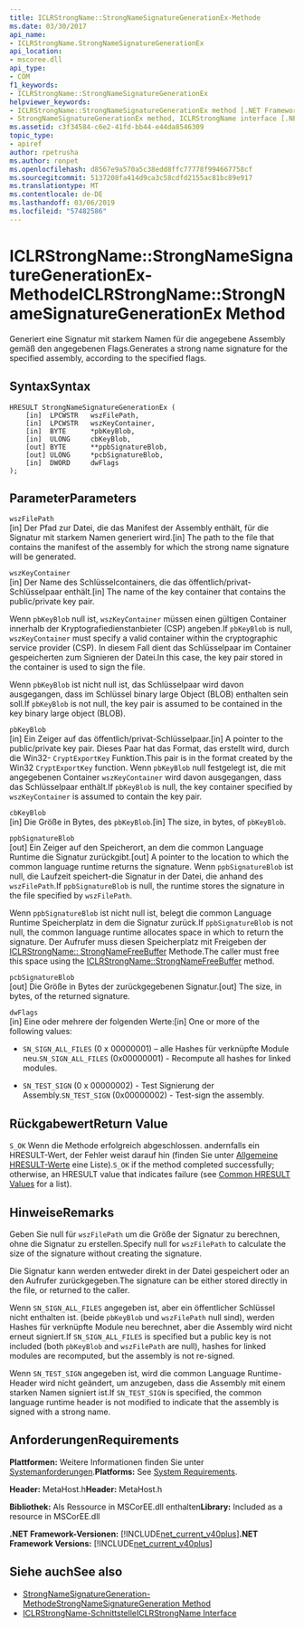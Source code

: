 ```yaml
---
title: ICLRStrongName::StrongNameSignatureGenerationEx-Methode
ms.date: 03/30/2017
api_name:
- ICLRStrongName.StrongNameSignatureGenerationEx
api_location:
- mscoree.dll
api_type:
- COM
f1_keywords:
- ICLRStrongName::StrongNameSignatureGenerationEx
helpviewer_keywords:
- ICLRStrongName::StrongNameSignatureGenerationEx method [.NET Framework hosting]
- StrongNameSignatureGenerationEx method, ICLRStrongName interface [.NET Framework hosting]
ms.assetid: c3f34584-c6e2-41fd-bb44-e44da8546309
topic_type:
- apiref
author: rpetrusha
ms.author: ronpet
ms.openlocfilehash: d8567e9a570a5c38edd8ffc77778f994667758cf
ms.sourcegitcommit: 5137208fa414d9ca3c58cdfd2155ac81bc89e917
ms.translationtype: MT
ms.contentlocale: de-DE
ms.lasthandoff: 03/06/2019
ms.locfileid: "57482586"
---
```

# <a name="iclrstrongnamestrongnamesignaturegenerationex-method"></a><span data-ttu-id="1c326-102">ICLRStrongName::StrongNameSignatureGenerationEx-Methode</span><span class="sxs-lookup"><span data-stu-id="1c326-102">ICLRStrongName::StrongNameSignatureGenerationEx Method</span></span>
<span data-ttu-id="1c326-103">Generiert eine Signatur mit starkem Namen für die angegebene Assembly gemäß den angegebenen Flags.</span><span class="sxs-lookup"><span data-stu-id="1c326-103">Generates a strong name signature for the specified assembly, according to the specified flags.</span></span>  
  
## <a name="syntax"></a><span data-ttu-id="1c326-104">Syntax</span><span class="sxs-lookup"><span data-stu-id="1c326-104">Syntax</span></span>  
  
```  
HRESULT StrongNameSignatureGenerationEx (  
    [in]  LPCWSTR   wszFilePath,  
    [in]  LPCWSTR   wszKeyContainer,  
    [in]  BYTE      *pbKeyBlob,  
    [in]  ULONG     cbKeyBlob,  
    [out] BYTE      **ppbSignatureBlob,  
    [out] ULONG     *pcbSignatureBlob,  
    [in]  DWORD     dwFlags  
);  
```  
  
## <a name="parameters"></a><span data-ttu-id="1c326-105">Parameter</span><span class="sxs-lookup"><span data-stu-id="1c326-105">Parameters</span></span>  
 `wszFilePath`  
 <span data-ttu-id="1c326-106">[in] Der Pfad zur Datei, die das Manifest der Assembly enthält, für die Signatur mit starkem Namen generiert wird.</span><span class="sxs-lookup"><span data-stu-id="1c326-106">[in] The path to the file that contains the manifest of the assembly for which the strong name signature will be generated.</span></span>  
  
 `wszKeyContainer`  
 <span data-ttu-id="1c326-107">[in] Der Name des Schlüsselcontainers, die das öffentlich/privat-Schlüsselpaar enthält.</span><span class="sxs-lookup"><span data-stu-id="1c326-107">[in] The name of the key container that contains the public/private key pair.</span></span>  
  
 <span data-ttu-id="1c326-108">Wenn `pbKeyBlob` null ist, `wszKeyContainer` müssen einen gültigen Container innerhalb der Kryptografiedienstanbieter (CSP) angeben.</span><span class="sxs-lookup"><span data-stu-id="1c326-108">If `pbKeyBlob` is null, `wszKeyContainer` must specify a valid container within the cryptographic service provider (CSP).</span></span> <span data-ttu-id="1c326-109">In diesem Fall dient das Schlüsselpaar im Container gespeicherten zum Signieren der Datei.</span><span class="sxs-lookup"><span data-stu-id="1c326-109">In this case, the key pair stored in the container is used to sign the file.</span></span>  
  
 <span data-ttu-id="1c326-110">Wenn `pbKeyBlob` ist nicht null ist, das Schlüsselpaar wird davon ausgegangen, dass im Schlüssel binary large Object (BLOB) enthalten sein soll.</span><span class="sxs-lookup"><span data-stu-id="1c326-110">If `pbKeyBlob` is not null, the key pair is assumed to be contained in the key binary large object (BLOB).</span></span>  
  
 `pbKeyBlob`  
 <span data-ttu-id="1c326-111">[in] Ein Zeiger auf das öffentlich/privat-Schlüsselpaar.</span><span class="sxs-lookup"><span data-stu-id="1c326-111">[in] A pointer to the public/private key pair.</span></span> <span data-ttu-id="1c326-112">Dieses Paar hat das Format, das erstellt wird, durch die Win32- `CryptExportKey` Funktion.</span><span class="sxs-lookup"><span data-stu-id="1c326-112">This pair is in the format created by the Win32 `CryptExportKey` function.</span></span> <span data-ttu-id="1c326-113">Wenn `pbKeyBlob` null festgelegt ist, die mit angegebenen Container `wszKeyContainer` wird davon ausgegangen, dass das Schlüsselpaar enthält.</span><span class="sxs-lookup"><span data-stu-id="1c326-113">If `pbKeyBlob` is null, the key container specified by `wszKeyContainer` is assumed to contain the key pair.</span></span>  
  
 `cbKeyBlob`  
 <span data-ttu-id="1c326-114">[in] Die Größe in Bytes, des `pbKeyBlob`.</span><span class="sxs-lookup"><span data-stu-id="1c326-114">[in] The size, in bytes, of `pbKeyBlob`.</span></span>  
  
 `ppbSignatureBlob`  
 <span data-ttu-id="1c326-115">[out] Ein Zeiger auf den Speicherort, an dem die common Language Runtime die Signatur zurückgibt.</span><span class="sxs-lookup"><span data-stu-id="1c326-115">[out] A pointer to the location to which the common language runtime returns the signature.</span></span> <span data-ttu-id="1c326-116">Wenn `ppbSignatureBlob` ist null, die Laufzeit speichert-die Signatur in der Datei, die anhand des `wszFilePath`.</span><span class="sxs-lookup"><span data-stu-id="1c326-116">If `ppbSignatureBlob` is null, the runtime stores the signature in the file specified by `wszFilePath`.</span></span>  
  
 <span data-ttu-id="1c326-117">Wenn `ppbSignatureBlob` ist nicht null ist, belegt die common Language Runtime Speicherplatz in dem die Signatur zurück.</span><span class="sxs-lookup"><span data-stu-id="1c326-117">If `ppbSignatureBlob` is not null, the common language runtime allocates space in which to return the signature.</span></span> <span data-ttu-id="1c326-118">Der Aufrufer muss diesen Speicherplatz mit Freigeben der [ICLRStrongName:: StrongNameFreeBuffer](../../../../docs/framework/unmanaged-api/hosting/iclrstrongname-strongnamefreebuffer-method.md) Methode.</span><span class="sxs-lookup"><span data-stu-id="1c326-118">The caller must free this space using the [ICLRStrongName::StrongNameFreeBuffer](../../../../docs/framework/unmanaged-api/hosting/iclrstrongname-strongnamefreebuffer-method.md) method.</span></span>  
  
 `pcbSignatureBlob`  
 <span data-ttu-id="1c326-119">[out] Die Größe in Bytes der zurückgegebenen Signatur.</span><span class="sxs-lookup"><span data-stu-id="1c326-119">[out] The size, in bytes, of the returned signature.</span></span>  
  
 `dwFlags`  
 <span data-ttu-id="1c326-120">[in] Eine oder mehrere der folgenden Werte:</span><span class="sxs-lookup"><span data-stu-id="1c326-120">[in] One or more of the following values:</span></span>  
  
-   <span data-ttu-id="1c326-121">`SN_SIGN_ALL_FILES` (0 x 00000001) – alle Hashes für verknüpfte Module neu.</span><span class="sxs-lookup"><span data-stu-id="1c326-121">`SN_SIGN_ALL_FILES` (0x00000001) - Recompute all hashes for linked modules.</span></span>  
  
-   <span data-ttu-id="1c326-122">`SN_TEST_SIGN` (0 x 00000002) - Test Signierung der Assembly.</span><span class="sxs-lookup"><span data-stu-id="1c326-122">`SN_TEST_SIGN` (0x00000002) - Test-sign the assembly.</span></span>  
  
## <a name="return-value"></a><span data-ttu-id="1c326-123">Rückgabewert</span><span class="sxs-lookup"><span data-stu-id="1c326-123">Return Value</span></span>  
 <span data-ttu-id="1c326-124">`S_OK` Wenn die Methode erfolgreich abgeschlossen. andernfalls ein HRESULT-Wert, der Fehler weist darauf hin (finden Sie unter [Allgemeine HRESULT-Werte](https://go.microsoft.com/fwlink/?LinkId=213878) eine Liste).</span><span class="sxs-lookup"><span data-stu-id="1c326-124">`S_OK` if the method completed successfully; otherwise, an HRESULT value that indicates failure (see [Common HRESULT Values](https://go.microsoft.com/fwlink/?LinkId=213878) for a list).</span></span>  
  
## <a name="remarks"></a><span data-ttu-id="1c326-125">Hinweise</span><span class="sxs-lookup"><span data-stu-id="1c326-125">Remarks</span></span>  
 <span data-ttu-id="1c326-126">Geben Sie null für `wszFilePath` um die Größe der Signatur zu berechnen, ohne die Signatur zu erstellen.</span><span class="sxs-lookup"><span data-stu-id="1c326-126">Specify null for `wszFilePath` to calculate the size of the signature without creating the signature.</span></span>  
  
 <span data-ttu-id="1c326-127">Die Signatur kann werden entweder direkt in der Datei gespeichert oder an den Aufrufer zurückgegeben.</span><span class="sxs-lookup"><span data-stu-id="1c326-127">The signature can be either stored directly in the file, or returned to the caller.</span></span>  
  
 <span data-ttu-id="1c326-128">Wenn `SN_SIGN_ALL_FILES` angegeben ist, aber ein öffentlicher Schlüssel nicht enthalten ist. (beide `pbKeyBlob` und `wszFilePath` null sind), werden Hashes für verknüpfte Module neu berechnet, aber die Assembly wird nicht erneut signiert.</span><span class="sxs-lookup"><span data-stu-id="1c326-128">If `SN_SIGN_ALL_FILES` is specified but a public key is not included (both `pbKeyBlob` and `wszFilePath` are null), hashes for linked modules are recomputed, but the assembly is not re-signed.</span></span>  
  
 <span data-ttu-id="1c326-129">Wenn `SN_TEST_SIGN` angegeben ist, wird die common Language Runtime-Header wird nicht geändert, um anzugeben, dass die Assembly mit einem starken Namen signiert ist.</span><span class="sxs-lookup"><span data-stu-id="1c326-129">If `SN_TEST_SIGN` is specified, the common language runtime header is not modified to indicate that the assembly is signed with a strong name.</span></span>  
  
## <a name="requirements"></a><span data-ttu-id="1c326-130">Anforderungen</span><span class="sxs-lookup"><span data-stu-id="1c326-130">Requirements</span></span>  
 <span data-ttu-id="1c326-131">**Plattformen:** Weitere Informationen finden Sie unter [Systemanforderungen](../../../../docs/framework/get-started/system-requirements.md).</span><span class="sxs-lookup"><span data-stu-id="1c326-131">**Platforms:** See [System Requirements](../../../../docs/framework/get-started/system-requirements.md).</span></span>  
  
 <span data-ttu-id="1c326-132">**Header:** MetaHost.h</span><span class="sxs-lookup"><span data-stu-id="1c326-132">**Header:** MetaHost.h</span></span>  
  
 <span data-ttu-id="1c326-133">**Bibliothek:** Als Ressource in MSCorEE.dll enthalten</span><span class="sxs-lookup"><span data-stu-id="1c326-133">**Library:** Included as a resource in MSCorEE.dll</span></span>  
  
 <span data-ttu-id="1c326-134">**.NET Framework-Versionen:** [!INCLUDE[net_current_v40plus](../../../../includes/net-current-v40plus-md.md)]</span><span class="sxs-lookup"><span data-stu-id="1c326-134">**.NET Framework Versions:** [!INCLUDE[net_current_v40plus](../../../../includes/net-current-v40plus-md.md)]</span></span>  
  
## <a name="see-also"></a><span data-ttu-id="1c326-135">Siehe auch</span><span class="sxs-lookup"><span data-stu-id="1c326-135">See also</span></span>
- [<span data-ttu-id="1c326-136">StrongNameSignatureGeneration-Methode</span><span class="sxs-lookup"><span data-stu-id="1c326-136">StrongNameSignatureGeneration Method</span></span>](../../../../docs/framework/unmanaged-api/hosting/iclrstrongname-strongnamesignaturegeneration-method.md)
- [<span data-ttu-id="1c326-137">ICLRStrongName-Schnittstelle</span><span class="sxs-lookup"><span data-stu-id="1c326-137">ICLRStrongName Interface</span></span>](../../../../docs/framework/unmanaged-api/hosting/iclrstrongname-interface.md)
